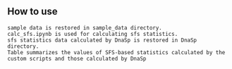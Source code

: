 ## How to use
	sample data is restored in sample_data directory.
	calc_sfs.ipynb is used for calculating sfs statistics. 
	sfs statistics data calculated by DnaSp is restored in DnaSp directory. 
	Table summarizes the values of SFS-based statistics calculated by the custom scripts and those calculated by DnaSp
	
	
